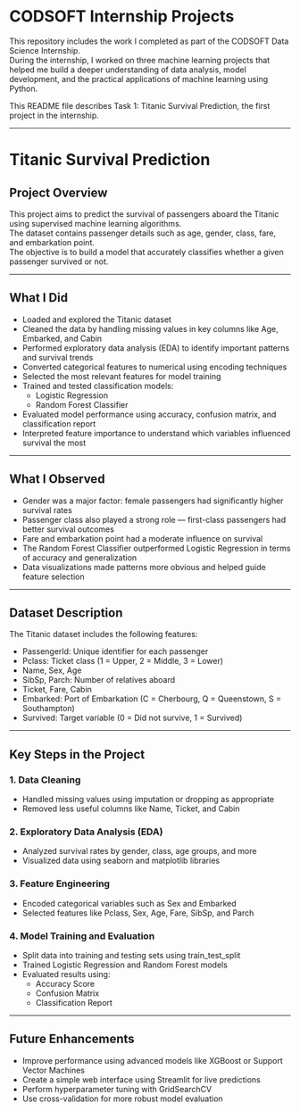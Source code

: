 # CODSOFT Internship Projects

This repository includes the work I completed as part of the CODSOFT Data Science Internship.  
During the internship, I worked on three machine learning projects that helped me build a deeper understanding of data analysis, model development, and the practical applications of machine learning using Python.

This README file describes Task 1: Titanic Survival Prediction, the first project in the internship.

---

# Titanic Survival Prediction

## Project Overview

This project aims to predict the survival of passengers aboard the Titanic using supervised machine learning algorithms.  
The dataset contains passenger details such as age, gender, class, fare, and embarkation point.  
The objective is to build a model that accurately classifies whether a given passenger survived or not.

---

## What I Did

- Loaded and explored the Titanic dataset  
- Cleaned the data by handling missing values in key columns like Age, Embarked, and Cabin  
- Performed exploratory data analysis (EDA) to identify important patterns and survival trends  
- Converted categorical features to numerical using encoding techniques  
- Selected the most relevant features for model training  
- Trained and tested classification models:
  - Logistic Regression  
  - Random Forest Classifier  
- Evaluated model performance using accuracy, confusion matrix, and classification report  
- Interpreted feature importance to understand which variables influenced survival the most  

---

## What I Observed

- Gender was a major factor: female passengers had significantly higher survival rates  
- Passenger class also played a strong role — first-class passengers had better survival outcomes  
- Fare and embarkation point had a moderate influence on survival  
- The Random Forest Classifier outperformed Logistic Regression in terms of accuracy and generalization  
- Data visualizations made patterns more obvious and helped guide feature selection  

---

## Dataset Description

The Titanic dataset includes the following features:

- PassengerId: Unique identifier for each passenger  
- Pclass: Ticket class (1 = Upper, 2 = Middle, 3 = Lower)  
- Name, Sex, Age  
- SibSp, Parch: Number of relatives aboard  
- Ticket, Fare, Cabin  
- Embarked: Port of Embarkation (C = Cherbourg, Q = Queenstown, S = Southampton)  
- Survived: Target variable (0 = Did not survive, 1 = Survived)  

---

## Key Steps in the Project

### 1. Data Cleaning

- Handled missing values using imputation or dropping as appropriate  
- Removed less useful columns like Name, Ticket, and Cabin  

### 2. Exploratory Data Analysis (EDA)

- Analyzed survival rates by gender, class, age groups, and more  
- Visualized data using seaborn and matplotlib libraries  

### 3. Feature Engineering

- Encoded categorical variables such as Sex and Embarked  
- Selected features like Pclass, Sex, Age, Fare, SibSp, and Parch  

### 4. Model Training and Evaluation

- Split data into training and testing sets using train_test_split  
- Trained Logistic Regression and Random Forest models  
- Evaluated results using:
  - Accuracy Score  
  - Confusion Matrix  
  - Classification Report  

---

## Future Enhancements

- Improve performance using advanced models like XGBoost or Support Vector Machines  
- Create a simple web interface using Streamlit for live predictions  
- Perform hyperparameter tuning with GridSearchCV  
- Use cross-validation for more robust model evaluation  


